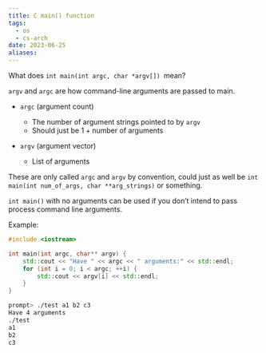 ```yaml
---
title: C main() function
tags:
  - os
  - cs-arch
date: 2023-06-25
aliases:
---
```


What does `int main(int argc, char *argv[]) `mean?

`argv` and `argc` are how command-line arguments are passed to main.

- `argc` (argument count)
	- The number of argument strings pointed to by `argv`
	- Should just be $1 + \text{number of arguments}$

- `argv` (argument vector)
	- List of arguments

These are only called `argc` and `argv` by convention, could just as well be `int main(int num_of_args, char **arg_strings)` or something.

`int main()` with no arguments can be used if you don’t intend to pass process command line arguments. 

Example:
```cpp
#include <iostream>

int main(int argc, char** argv) {
    std::cout << "Have " << argc << " arguments:" << std::endl;
    for (int i = 0; i < argc; ++i) {
        std::cout << argv[i] << std::endl;
    }
}
```
```bash
prompt> ./test a1 b2 c3
Have 4 arguments
./test
a1
b2
c3
```